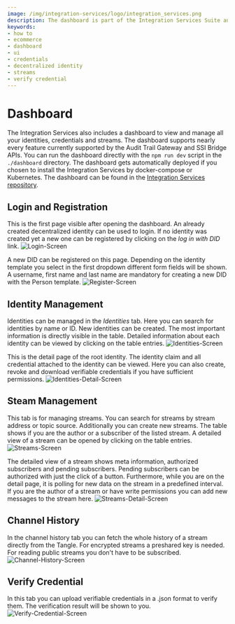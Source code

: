 ```yaml
---
image: /img/integration-services/logo/integration_services.png
description: The dashboard is part of the Integration Services Suite and enables management of identities and streams.  
keywords:
- how to
- ecommerce
- dashboard
- ui
- credentials
- decentralized identity
- streams
- verify credential
---
```


# Dashboard

The Integration Services also includes a dashboard to view and manage all your identities, credentials and streams. The dashboard supports nearly every feature currently supported by the Audit Trail Gateway and SSI Bridge APIs. You can run the dashboard directly with the `npm run dev` script in the `./dashboard` directory. The dashboard gets automatically deployed if you chosen to install the Integration Services by docker-compose or Kubernetes. The dashboard can be found in the [Integration Services repository](https://github.com/iotaledger/integration-services/tree/master/dashboard).

## Login and Registration 

This is the first page visible after opening the dashboard. An already created decentralized identity can be used to login. If no identity was created yet a new one can be registered by clicking on the *log in with DID* link.
![Login-Screen](/img/integration-services/dashboard/login_hd.gif)

A new DID can be registered on this page. Depending on the identity template you select in the first dropdown different form fields will be shown. A username, first name and last name are mandatory for creating a new DID with the Person template.
![Register-Screen](/img/integration-services/dashboard/register_hd.gif)

## Identity Management

Identities can be managed in the *Identities* tab. Here you can search for identities by name or ID. New identities can be created. The most important information is directly visible in the table. Detailed information about each identity can be viewed by clicking on the table entries.
![Identities-Screen](/img/integration-services/dashboard/identities_hd.gif)

This is the detail page of the root identity. The identity claim and all credential attached to the identity can be viewed. Here you can also create, revoke and download verifiable credentials if you have sufficient permissions.
![Identities-Detail-Screen](/img/integration-services/dashboard/identity_detail_hd.gif)

## Steam Management
This tab is for managing streams. You can search for streams by stream address or topic source. Additionally you can create new streams. The table shows if you are the author or a subscriber of the listed stream. A detailed view of a stream can be opened by clicking on the table entries.
![Streams-Screen](/img/integration-services/dashboard/streams_hd.gif)

The detailed view of a stream shows meta information, authorized subscribers and pending subscribers. Pending subscribers can be authorized with just the click of a button. Furthermore, while you are on the detail page, it is polling for new data on the stream in a predefined interval. If you are the author of a stream or have write permissions you can add new messages to the stream here.
![Streams-Detail-Screen](/img/integration-services/dashboard/streams_detail_hd.gif)
## Channel History
In the channel history tab you can fetch the whole history of a stream directly from the Tangle. For encrypted streams a preshared key is needed. For reading public streams you don't have to be subscribed.
![Channel-History-Screen](/img/integration-services/dashboard/history_hd.gif)
## Verify Credential
In this tab you can upload verifiable credentials in a .json format to verify them. The verification result will be shown to you.
![Verify-Credential-Screen](/img/integration-services/dashboard/verify_hd.gif)